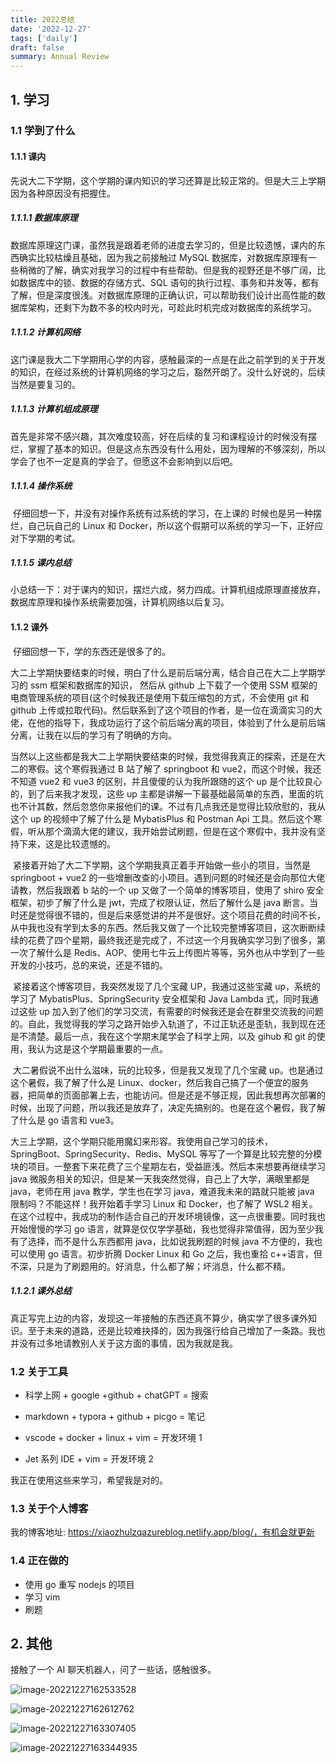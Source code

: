 ```yaml
---
title: 2022总结
date: '2022-12-27'
tags: ['daily']
draft: false
summary: Annual Review
---
```



## 1. 学习

### 1.1 学到了什么

#### 1.1.1 课内

​ 先说大二下学期，这个学期的课内知识的学习还算是比较正常的。但是大三上学期因为各种原因没有把握住。

##### 1.1.1.1 数据库原理

​ 数据库原理这门课，虽然我是跟着老师的进度去学习的，但是比较遗憾，课内的东西确实比较枯燥且基础，因为我之前接触过 MySQL 数据库，对数据库原理有一些稍微的了解，确实对我学习的过程中有些帮助。但是我的视野还是不够广阔，比如数据库中的锁、数据的存储方式、SQL 语句的执行过程、事务和并发等，都有了解，但是深度很浅。对数据库原理的正确认识，可以帮助我们设计出高性能的数据库架构，还剩下为数不多的校内时光，可趁此时机完成对数据库的系统学习。

##### 1.1.1.2 计算机网络

​ 这门课是我大二下学期用心学的内容，感触最深的一点是在此之前学到的关于开发的知识，在经过系统的计算机网络的学习之后，豁然开朗了。没什么好说的，后续当然是要复习的。

##### 1.1.1.3 计算机组成原理

首先是非常不感兴趣，其次难度较高，好在后续的复习和课程设计的时候没有摆烂，掌握了基本的知识。但是这点东西没有什么用处，因为理解的不够深刻，所以学会了也不一定是真的学会了。但愿这不会影响到以后吧。

##### 1.1.1.4 操作系统

​ 仔细回想一下，并没有对操作系统有过系统的学习，在上课的 时候也是另一种摆烂，自己玩自己的 Linux 和 Docker，所以这个假期可以系统的学习一下，正好应对下学期的考试。

##### 1.1.1.5 课内总结

小总结一下：对于课内的知识，摆烂六成，努力四成。计算机组成原理直接放弃，数据库原理和操作系统需要加强，计算机网络以后复习。

#### 1.1.2 课外

​ 仔细回想一下，学的东西还是很多了的。

​ 大二上学期快要结束的时候，明白了什么是前后端分离，结合自己在大二上学期学习的 ssm 框架和数据库的知识， 然后从 github 上下载了一个使用 SSM 框架的电商管理系统的项目(这个时候我还是使用下载压缩包的方式，不会使用 git 和 github 上传或拉取代码)。然后联系到了这个项目的作者，是一位在滴滴实习的大佬，在他的指导下，我成功运行了这个前后端分离的项目，体验到了什么是前后端分离，让我在以后的学习有了明确的方向。

​ 当然以上这些都是我大二上学期快要结束的时候，我觉得我真正的探索，还是在大二的寒假。这个寒假我通过 B 站了解了 springboot 和 vue2，而这个时候，我还不知道 vue2 和 vue3 的区别，并且傻傻的认为我所跟随的这个 up 是个比较良心的，到了后来我才发现，这些 up 主都是讲解一下最基础最简单的东西，里面的坑也不计其数，然后忽悠你来报他们的课。不过有几点我还是觉得比较欣慰的，我从这个 up 的视频中了解了什么是 MybatisPlus 和 Postman Api 工具。然后这个寒假，听从那个滴滴大佬的建议，我开始尝试刷题，但是在这个寒假中，我并没有坚持下来，这是比较遗憾的。

​ 紧接着开始了大二下学期，这个学期我真正着手开始做一些小的项目，当然是 springboot + vue2 的一些增删改查的小项目。遇到问题的时候还是会向那位大佬请教，然后我跟着 b 站的一个 up 又做了一个简单的博客项目，使用了 shiro 安全框架，初步了解了什么是 jwt，完成了权限认证，然后了解什么是 java 断言。当时还是觉得很不错的，但是后来感觉讲的并不是很好。这个项目花费的时间不长，从中我也没有学到太多的东西。然后我又做了一个比较完整博客项目，这次断断续续的花费了四个星期，最终我还是完成了，不过这一个月我确实学习到了很多，第一次了解什么是 Redis、AOP、使用七牛云上传图片等等，另外也从中学到了一些开发的小技巧，总的来说，还是不错的。

​ 紧接着这个博客项目，我突然发现了几个宝藏 UP，我通过这些宝藏 up，系统的学习了 MybatisPlus、SpringSecurity 安全框架和 Java Lambda 式，同时我通过这些 up 加入到了他们的学习交流，有需要的时候我还是会在群里交流我的问题的。自此，我觉得我的学习之路开始步入轨道了，不过正轨还是歪轨，我到现在还是不清楚。最后一点，我在这个学期末尾学会了科学上网，以及 gihub 和 git 的使用，我认为这是这个学期最重要的一点。

​ 大二暑假说不出什么滋味，玩的比较多，但是我又发现了几个宝藏 up。也是通过这个暑假，我了解了什么是 Linux、docker，然后我自己搞了一个便宜的服务器，把简单的页面部署上去，也能访问。但是还是不够正规，因此我想再次部署的时候，出现了问题，所以我还是放弃了，决定先搞别的。也是在这个暑假，我了解了什么是 go 语言和 vue3。

​ 大三上学期，这个学期只能用魔幻来形容。我使用自己学习的技术，SpringBoot、SpringSecurity、Redis、MySQL 等写了一个算是比较完整的分模块的项目。一整套下来花费了三个星期左右，受益匪浅。然后本来想要再继续学习 java 微服务相关的知识，但是某一天我突然觉得，自己上了大学，满眼里都是 java，老师在用 java 教学，学生也在学习 java，难道我未来的路就只能被 java 限制吗？不能这样！我开始着手学习 Linux 和 Docker，也了解了 WSL2 相关。在这个过程中，我成功的制作适合自己的开发环境镜像，这一点很重要。同时我也开始慢慢的学习 go 语言，就算是仅仅学学基础，我也觉得非常值得，因为至少我有了选择，而不是什么东西都用 java，比如说我刷题的时候 java 不方便的，我也可以使用 go 语言。初步折腾 Docker Linux 和 Go 之后，我也重拾 c++语言，但不深，只是为了刷题用的。好消息，什么都了解；坏消息，什么都不精。

##### 1.1.2.1 课外总结

真正写完上边的内容，发现这一年接触的东西还真不算少，确实学了很多课外知识。至于未来的道路，还是比较难抉择的，因为我强行给自己增加了一条路。我也并没有过多地请教别人关于这方面的事情，因为我就是我。

### 1.2 关于工具

- 科学上网 + google +github + chatGPT = 搜索

- markdown + typora + github + picgo = 笔记

- vscode + docker + linux + vim = 开发环境 1

- Jet 系列 IDE + vim = 开发环境 2

我正在使用这些来学习，希望我是对的。

### 1.3 关于个人博客

我的博客地址: https://xiaozhulzqazureblog.netlify.app/blog/，有机会就更新

### 1.4 正在做的

- 使用 go 重写 nodejs 的项目
- 学习 vim
- 刷题

## 2. 其他

接触了一个 AI 聊天机器人，问了一些话，感触很多。

![image-20221227162533528](https://raw.githubusercontent.com/XIAOZHUXUEJAVA/GraphBed/main/img/202212271625613.png)

![image-20221227162612762](https://raw.githubusercontent.com/XIAOZHUXUEJAVA/GraphBed/main/img/202212271626812.png)

![image-20221227163307405](https://raw.githubusercontent.com/XIAOZHUXUEJAVA/GraphBed/main/img/202212271633446.png)

![image-20221227163344935](https://raw.githubusercontent.com/XIAOZHUXUEJAVA/GraphBed/main/img/202212271633979.png)
